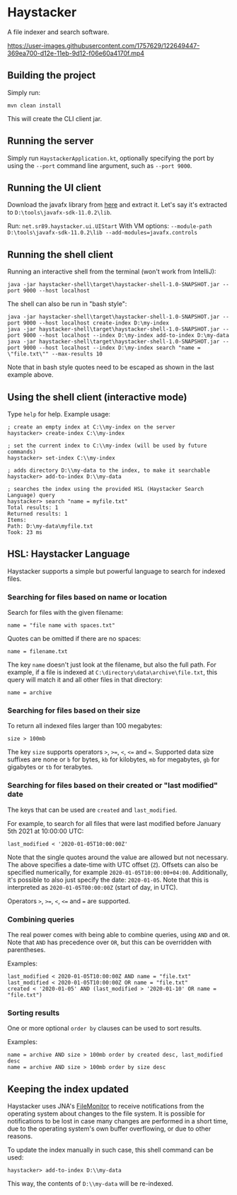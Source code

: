 # Haystacker

A file indexer and search software.

https://user-images.githubusercontent.com/1757629/122649447-369ea700-d12e-11eb-9d12-f06e60a4170f.mp4

## Building the project

Simply run:

    mvn clean install
    
This will create the CLI client jar.

## Running the server

Simply run `HaystackerApplication.kt`, optionally specifying the port by using the `--port` command line argument, such as `--port 9000`.

## Running the UI client

Download the javafx library from [here](https://gluonhq.com/products/javafx/) and extract it.
Let's say it's extracted to `D:\tools\javafx-sdk-11.0.2\lib`.

Run: `net.sr89.haystacker.ui.UIStart`
With VM options: `--module-path D:\tools\javafx-sdk-11.0.2\lib --add-modules=javafx.controls`

## Running the shell client

Running an interactive shell from the terminal (won't work from IntelliJ):

    java -jar haystacker-shell\target\haystacker-shell-1.0-SNAPSHOT.jar --port 9000 --host localhost
    
The shell can also be run in "bash style":

    java -jar haystacker-shell\target\haystacker-shell-1.0-SNAPSHOT.jar --port 9000 --host localhost create-index D:\my-index
    java -jar haystacker-shell\target\haystacker-shell-1.0-SNAPSHOT.jar --port 9000 --host localhost --index D:\my-index add-to-index D:\my-data
    java -jar haystacker-shell\target\haystacker-shell-1.0-SNAPSHOT.jar --port 9000 --host localhost --index D:\my-index search "name = \"file.txt\"" --max-results 10

Note that in bash style quotes need to be escaped as shown in the last example above.

## Using the shell client (interactive mode)

Type `help` for help. Example usage:

    ; create an empty index at C:\\my-index on the server
    haystacker> create-index C:\\my-index
    
    ; set the current index to C:\\my-index (will be used by future commands)
    haystacker> set-index C:\\my-index
    
    ; adds directory D:\\my-data to the index, to make it searchable
    haystacker> add-to-index D:\\my-data
    
    ; searches the index using the provided HSL (Haystacker Search Language) query
    haystacker> search "name = myfile.txt"
    Total results: 1
    Returned results: 1
    Items:
    Path: D:\my-data\myfile.txt
    Took: 23 ms

## HSL: Haystacker Language

Haystacker supports a simple but powerful language to search for indexed files.

### Searching for files based on name or location

Search for files with the given filename:

    name = "file name with spaces.txt"

Quotes can be omitted if there are no spaces:

    name = filename.txt
    
The key `name` doesn't just look at the filename, but also the full path.
For example, if a file is indexed at `C:\directory\data\archive\file.txt`, this query will match it and all other files in that directory:

    name = archive
    
### Searching for files based on their size

To return all indexed files larger than 100 megabytes:

    size > 100mb
    
The key `size` supports operators `>`, `>=`, `<`, `<=` and `=`.
Supported data size suffixes are none or `b` for bytes, `kb` for kilobytes, `mb` for megabytes, `gb` for gigabytes or `tb` for terabytes.

### Searching for files based on their created or "last modified" date

The keys that can be used are `created` and `last_modified`.

For example, to search for all files that were last modified before January 5th 2021 at 10:00:00 UTC:

    last_modified < '2020-01-05T10:00:00Z'

Note that the single quotes around the value are allowed but not necessary.
The above specifies a date-time with UTC offset (`Z`). Offsets can also be specified numerically, for example `2020-01-05T10:00:00+04:00`.
Additionally, it's possible to also just specify the date: `2020-01-05`. Note that this is interpreted as `2020-01-05T00:00:00Z` (start of day, in UTC).

Operators `>`, `>=`, `<`, `<=` and `=` are supported.

### Combining queries

The real power comes with being able to combine queries, using `AND` and `OR`. Note that `AND` has precedence over `OR`, but this can be overridden with parentheses.

Examples:

    last_modified < 2020-01-05T10:00:00Z AND name = "file.txt"
    last_modified < 2020-01-05T10:00:00Z OR name = "file.txt"
    created < '2020-01-05' AND (last_modified > '2020-01-10' OR name = "file.txt")
    
### Sorting results

One or more optional `order by` clauses can be used to sort results.

Examples:

    name = archive AND size > 100mb order by created desc, last_modified desc
    name = archive AND size > 100mb order by size desc
    
## Keeping the index updated

Haystacker uses JNA's [FileMonitor](https://github.com/java-native-access/jna/blob/master/www/PlatformLibrary.md) to receive notifications from the operating system about changes to the file system.
It is possible for notifications to be lost in case many changes are performed in a short time, due to the operating system's own buffer overflowing, or due to other reasons.

To update the index manually in such case, this shell command can be used:

    haystacker> add-to-index D:\\my-data
    
This way, the contents of `D:\\my-data` will be re-indexed.

